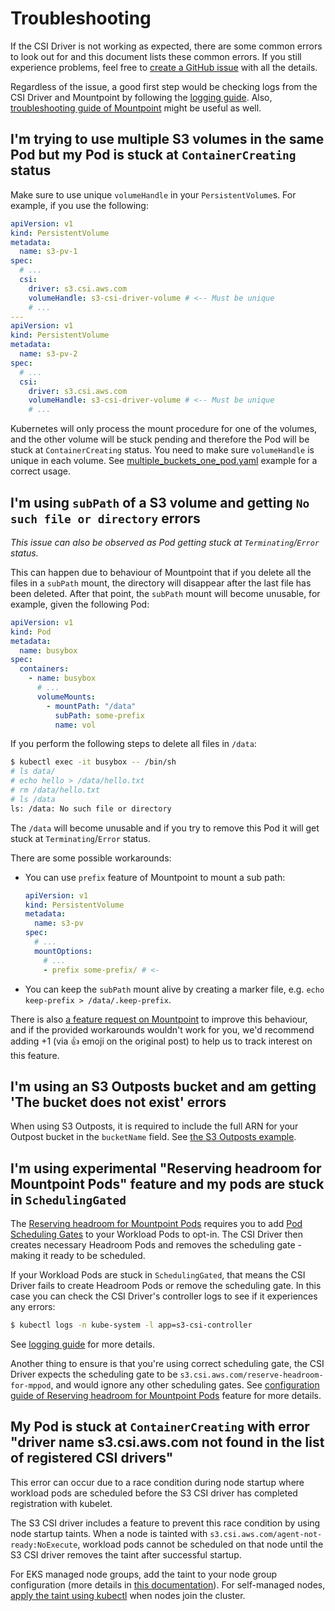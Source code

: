 # Troubleshooting

If the CSI Driver is not working as expected, there are some common errors to look out for and this document lists these common errors. If you still experience problems, feel free to [create a GitHub issue](https://github.com/awslabs/mountpoint-s3-csi-driver/issues/new/choose) with all the details.

Regardless of the issue, a good first step would be checking logs from the CSI Driver and Mountpoint by following the [logging guide](./LOGGING.md). Also, [troubleshooting guide of Mountpoint](https://github.com/awslabs/mountpoint-s3/blob/main/doc/TROUBLESHOOTING.md) might be useful as well.

## I'm trying to use multiple S3 volumes in the same Pod but my Pod is stuck at `ContainerCreating` status

Make sure to use unique `volumeHandle` in your `PersistentVolume`s. For example, if you use the following:

```yaml
apiVersion: v1
kind: PersistentVolume
metadata:
  name: s3-pv-1
spec:
  # ...
  csi:
    driver: s3.csi.aws.com
    volumeHandle: s3-csi-driver-volume # <-- Must be unique
    # ...
---
apiVersion: v1
kind: PersistentVolume
metadata:
  name: s3-pv-2
spec:
  # ...
  csi:
    driver: s3.csi.aws.com
    volumeHandle: s3-csi-driver-volume # <-- Must be unique
    # ...
```

Kubernetes will only process the mount procedure for one of the volumes, and the other volume will be stuck pending and therefore the Pod will be stuck at `ContainerCreating` status. You need to make sure `volumeHandle` is unique in each volume. See [multiple_buckets_one_pod.yaml](../examples/kubernetes/static_provisioning/multiple_pods_one_pv.yaml) example for a correct usage.

## I'm using `subPath` of a S3 volume and getting `No such file or directory` errors

_This issue can also be observed as Pod getting stuck at `Terminating`/`Error` status._

This can happen due to behaviour of Mountpoint that if you delete all the files in a `subPath` mount, the directory will disappear after the last file has been deleted. After that point, the `subPath` mount will become unusable, for example, given the following Pod:

```yaml
apiVersion: v1
kind: Pod
metadata:
  name: busybox
spec:
  containers:
    - name: busybox
      # ...
      volumeMounts:
        - mountPath: "/data"
          subPath: some-prefix
          name: vol
```

If you perform the following steps to delete all files in `/data`:

```bash
$ kubectl exec -it busybox -- /bin/sh
# ls data/
# echo hello > /data/hello.txt
# rm /data/hello.txt
# ls /data
ls: /data: No such file or directory
```

The `/data` will become unusable and if you try to remove this Pod it will get stuck at `Terminating`/`Error` status.

There are some possible workarounds:
- You can use `prefix` feature of Mountpoint to mount a sub path:
  ```yaml
  apiVersion: v1
  kind: PersistentVolume
  metadata:
    name: s3-pv
  spec:
    # ...
    mountOptions:
      # ...
      - prefix some-prefix/ # <-

  ```

- You can keep the `subPath` mount alive by creating a marker file, e.g. `echo keep-prefix > /data/.keep-prefix`.

There is also [a feature request on Mountpoint](https://github.com/awslabs/mountpoint-s3/issues/1055) to improve this behaviour, and if the provided workarounds wouldn't work for you, we'd recommend adding +1 (via 👍 emoji on the original post) to help us to track interest on this feature.

## I'm using an S3 Outposts bucket and am getting 'The bucket does not exist' errors

When using S3 Outposts, it is required to include the full ARN for your Outpost bucket in the `bucketName` field.
See [the S3 Outposts example](../examples/kubernetes/static_provisioning/outpost_bucket.yaml).

## I'm using experimental "Reserving headroom for Mountpoint Pods" feature and my pods are stuck in `SchedulingGated`

The [Reserving headroom for Mountpoint Pods](./HEADROOM_FOR_MPPOD.md) requires you to add [Pod Scheduling Gates](https://kubernetes.io/docs/concepts/scheduling-eviction/pod-scheduling-readiness/) to your Workload Pods to opt-in. The CSI Driver then creates necessary Headroom Pods and removes the scheduling gate - making it ready to be scheduled.

If your Workload Pods are stuck in `SchedulingGated`, that means the CSI Driver fails to create Headroom Pods or remove the scheduling gate. In this case you can check the CSI Driver's controller logs to see if it experiences any errors:

```bash
$ kubectl logs -n kube-system -l app=s3-csi-controller
```

See [logging guide](./LOGGING.md#the-controller-component-aws-s3-csi-controller) for more details.

Another thing to ensure is that you're using correct scheduling gate, the CSI Driver expects the scheduling gate to be `s3.csi.aws.com/reserve-headroom-for-mppod`, and would ignore any other scheduling gates. See [configuration guide of Reserving headroom for Mountpoint Pods](./HEADROOM_FOR_MPPOD.md#how-is-it-used) feature for more details.

## My Pod is stuck at `ContainerCreating` with error "driver name s3.csi.aws.com not found in the list of registered CSI drivers"

This error can occur due to a race condition during node startup where workload pods are scheduled before the S3 CSI driver has completed registration with kubelet.

The S3 CSI driver includes a feature to prevent this race condition by using node startup taints. When a node is tainted with `s3.csi.aws.com/agent-not-ready:NoExecute`, workload pods cannot be scheduled on that node until the S3 CSI driver removes the taint after successful startup.

For EKS managed node groups, add the taint to your node group configuration (more details in [this documentation](https://docs.aws.amazon.com/eks/latest/userguide/node-taints-managed-node-groups.html)). For self-managed nodes, [apply the taint using kubectl](https://kubernetes.io/docs/reference/kubectl/generated/kubectl_taint/) when nodes join the cluster.
